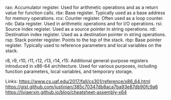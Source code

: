 rax: Accumulator register. Used for arithmetic operations and as a return value for function calls.
rbx: Base register. Typically used as a base address for memory operations.
rcx: Counter register. Often used as a loop counter.
rdx: Data register. Used in arithmetic operations and for I/O operations.
rsi: Source index register. Used as a source pointer in string operations.
rdi: Destination index register. Used as a destination pointer in string operations.
rsp: Stack pointer register. Points to the top of the stack.
rbp: Base pointer register. Typically used to reference parameters and local variables on the stack.

r8, r9, r10, r11, r12, r13, r14, r15: Additional general-purpose registers introduced in x86-64 architecture. Used for various purposes, including function parameters, local variables, and temporary storage.

Links:
https://www.cs.uaf.edu/2017/fall/cs301/reference/x86_64.html
https://gist.github.com/justinian/385c70347db8aca7ba93e87db90fc9a6
https://liviaerxin.github.io/blog/cheatsheet-assembly-x64